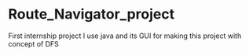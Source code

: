 # Route_Navigator_project
First internship project 
I use java and its GUI for making this project with concept of DFS
